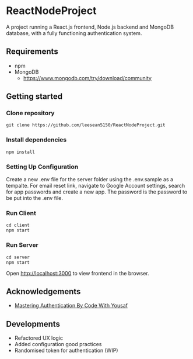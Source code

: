 # ReactNodeProject
A project running a React.js frontend, Node.js backend and MongoDB database, with a fully functioning authentication system.

## Requirements
- npm
- MongoDB
    - https://www.mongodb.com/try/download/community

## Getting started

### Clone repository

```shell
git clone https://github.com/leesean5150/ReactNodeProject.git
```

### Install dependencies

```shell
npm install
```

### Setting Up Configuration
Create a new .env file for the server folder using the .env.sample as a tempalte. For email reset link, navigate to Google Account settings, search for app passwords and create a new app. The password is the password to be put into the .env file.

### Run Client

```shell
cd client
npm start
```

### Run Server

```shell
cd server
npm start
```

Open [http://localhost:3000](http://localhost:3000) to view frontend in the browser.


## Acknowledgements

 - [Mastering Authentication By Code With Yousaf](https://www.youtube.com/watch?v=a0OteSViYpg&t=5s)

## Developments
- Refactored UX logic
- Added configuration good practices
- Randomised token for authentication (WIP)
